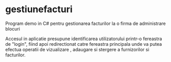 # gestiunefacturi
Program demo in C# pentru gestionarea facturilor la o firma de administrare blocuri

Accesul in aplicatie presupune identificarea utilizatorului printr-o fereastra de "login", fiind apoi redirectionat catre fereastra principala unde va putea efectua operatii de vizualizare , adaugare si stergere a furnizorilor si facturilor.

